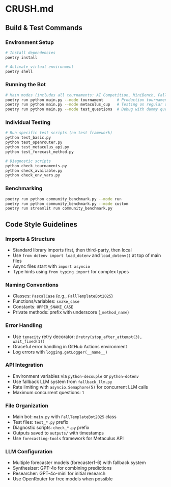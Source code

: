 # CRUSH.md

## Build & Test Commands

### Environment Setup
```bash
# Install dependencies
poetry install

# Activate virtual environment
poetry shell
```

### Running the Bot
```bash
# Main modes (includes all tournaments: AI Competition, MiniBench, Fall AIB 2025, POTUS Predictions)
poetry run python main.py --mode tournament      # Production tournament mode
poetry run python main.py --mode metaculus_cup   # Testing on regular questions
poetry run python main.py --mode test_questions  # Debug with dummy questions
```

### Individual Testing
```bash
# Run specific test scripts (no test framework)
python test_basic.py
python test_openrouter.py
python test_metaculus_api.py
python test_forecast_method.py

# Diagnostic scripts
python check_tournaments.py
python check_available.py
python check_env_vars.py
```

### Benchmarking
```bash
poetry run python community_benchmark.py --mode run
poetry run python community_benchmark.py --mode custom
poetry run streamlit run community_benchmark.py
```

## Code Style Guidelines

### Imports & Structure
- Standard library imports first, then third-party, then local
- Use `from dotenv import load_dotenv` and `load_dotenv()` at top of main files
- Async files start with `import asyncio`
- Type hints using `from typing import` for complex types

### Naming Conventions
- Classes: `PascalCase` (e.g., `FallTemplateBot2025`)
- Functions/variables: `snake_case`
- Constants: `UPPER_SNAKE_CASE`
- Private methods: prefix with underscore (`_method_name`)

### Error Handling
- Use `tenacity` retry decorator: `@retry(stop_after_attempt(3), wait_fixed(1))`
- Graceful error handling in GitHub Actions environment
- Log errors with `logging.getLogger(__name__)`

### API Integration
- Environment variables via `python-decouple` or `python-dotenv`
- Use fallback LLM system from `fallback_llm.py`
- Rate limiting with `asyncio.Semaphore(5)` for concurrent LLM calls
- Maximum concurrent questions: `1`

### File Organization
- Main bot: `main.py` with `FallTemplateBot2025` class
- Test files: `test_*.py` prefix
- Diagnostic scripts: `check_*.py` prefix
- Outputs saved to `outputs/` with timestamps
- Use `forecasting-tools` framework for Metaculus API

### LLM Configuration
- Multiple forecaster models (forecaster1-6) with fallback system
- Synthesizer: GPT-4o for combining predictions
- Researcher: GPT-4o-mini for initial research
- Use OpenRouter for free models when possible